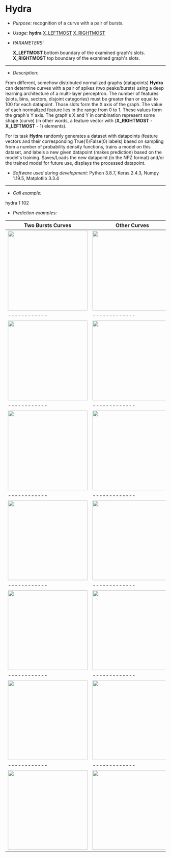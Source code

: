 # Hydra
* _Purpose:_ recognition of a curve with a pair of bursts.
* _Usage:_ **hydra** <ins>X_LEFTMOST</ins> <ins>X_RIGHTMOST</ins>
* _PARAMETERS:_

    **X_LEFTMOST** bottom boundary of the examined graph's slots.<br/>
    **X_RIGHTMOST** top boundary of the examined graph's slots.<br/>


---


* _Description:_

From different, somehow distributed normalized graphs (datapoints) **Hydra** can determine curves with a pair of spikes (two peaks/bursts) using a deep learning architecture of a multi-layer perceptron. The number of features (slots, bins, sectors, disjoint categories) must be greater than or equal to 100 for each datapoint. Those slots form the X axis of the graph. The value of each normalized feature lies in the range from 0 to 1. These values form the graph's Y axis. The graph's X and Y in combination represent some shape (curve) (in other words, a feature vector with (**X_RIGHTMOST** - **X_LEFTMOST** - 1) elements).</ins>

For its task **Hydra** randomly generates a dataset with datapoints (feature vectors and their corresponding True(1)/False(0) labels) based on sampling from a number of probability density functions, trains a model on this dataset, and labels a new given datapoint (makes prediction) based on the model's training. Saves/Loads the new datapoint (in the NPZ format) and/or the trained model for future use, displays the processed datapoint.</ins>


* _Software used during development:_ Python 3.8.7, Keras 2.4.3, Numpy 1.19.5, Matplotlib 3.3.4


---


* _Call example:_

hydra 1 102<br/>


* _Prediction examples:_


| Two Bursts Curves      | Other Curves      |
|------------|-------------|
| <img src="https://github.com/github/v1k1nghawk/blob/media/plot_TRUE01.png" width="250"> | <img src="https://github.com/github/v1k1nghawk/blob/media/plot_FALSE01.png" width="250"> |
|------------|-------------|
| <img src="https://github.com/github/v1k1nghawk/blob/media/plot_TRUE02.png" width="250"> | <img src="https://github.com/github/v1k1nghawk/blob/media/plot_FALSE02.png" width="250"> |
|------------|-------------|
| <img src="https://github.com/github/v1k1nghawk/blob/media/plot_TRUE03_cover.png" width="250"> | <img src="https://github.com/github/v1k1nghawk/blob/media/plot_FALSE03.png" width="250"> |
|------------|-------------|
| <img src="https://github.com/github/v1k1nghawk/blob/media/plot_TRUE04.png" width="250"> | <img src="https://github.com/github/v1k1nghawk/blob/media/plot_FALSE04.png" width="250"> |
|------------|-------------|
| <img src="https://github.com/github/v1k1nghawk/blob/media/plot_TRUE05.png" width="250"> | <img src="https://github.com/github/v1k1nghawk/blob/media/plot_FALSE05.png" width="250"> |
|------------|-------------|
| <img src="https://github.com/github/v1k1nghawk/blob/media/plot_TRUE06.png" width="250"> | <img src="https://github.com/github/v1k1nghawk/blob/media/plot_FALSE06.png" width="250"> |
|------------|-------------|
| <img src="https://github.com/github/v1k1nghawk/blob/media/plot_TRUE07.png" width="250"> | <img src="https://github.com/github/v1k1nghawk/blob/media/plot_FALSE07.png" width="250"> |
